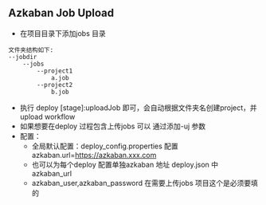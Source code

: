 ## Azkaban Job Upload

* 在项目目录下添加jobs 目录

```
文件夹结构如下:
--jobdir
    --jobs
        --project1
            a.job
        --project2
            b.job
```

* 执行 deploy [stage]:uploadJob 即可，会自动根据文件夹名创建project，并upload workflow
* 如果想要在deploy 过程包含上传jobs 可以 通过添加-uj 参数
* 配置：
    * 全局默认配置：deploy_config.properties 配置 azkaban.url=https://azkaban.xxx.com
    * 也可以为每个deploy 配置单独azkaban 地址 deploy.json 中 azkaban_url
    * azkaban_user,azkaban_password 在需要上传jobs 项目这个是必须要填的
